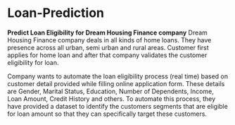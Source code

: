 # Loan-Prediction

<b>Predict Loan Eligibility for Dream Housing Finance company</b>
Dream Housing Finance company deals in all kinds of home loans. They have presence across all urban, semi urban and rural areas. Customer first applies for home loan and after that company validates the customer eligibility for loan.<br>

Company wants to automate the loan eligibility process (real time) based on customer detail provided while filling online application form. These details are Gender, Marital Status, Education, Number of Dependents, Income, Loan Amount, Credit History and others. To automate this process, they have provided a dataset to identify the customers segments that are eligible for loan amount so that they can specifically target these customers. 
